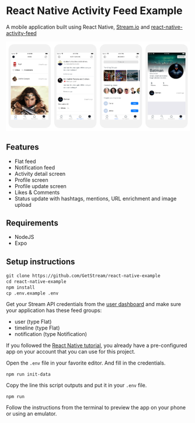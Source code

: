 # React Native Activity Feed Example

A mobile application built using React Native, [Stream.io](https://getstream.io/) and [react-native-activity-feed](https://github.com/GetStream/react-native-activity-feed)

![screenshots of example app](/images/screenshots@2x.png)

## Features

- Flat feed
- Notification feed
- Activity detail screen
- Profile screen
- Profile update screen
- Likes & Comments
- Status update with hashtags, mentions, URL enrichment and image upload

## Requirements

- NodeJS
- Expo

## Setup instructions

```
git clone https://github.com/GetStream/react-native-example
cd react-native-example
npm install
cp .env.example .env
```

Get your Stream API credentials from the [user dashboard](https://getstream.io/dashboard/) and make sure your application has these feed groups:

- user (type Flat)
- timeline (type Flat)
- notification (type Notification)

If you followed the [React Native tutorial](https://getstream.io/react-native-activity-feed/tutorial/), you already have a pre-configured app on your account that you can use for this project.

Open the `.env` file in your favorite editor. And fill in the credentials.

```
npm run init-data
```

Copy the line this script outputs and put it in your `.env` file.

```
npm run
```

Follow the instructions from the terminal to preview the app on your phone or using an emulator.
